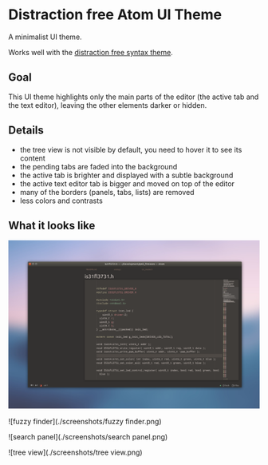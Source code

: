 # Distraction free Atom UI Theme

A minimalist UI theme.

Works well with the [distraction free syntax theme](https://atom.io/themes/atom-distraction-free-syntax).

## Goal

This UI theme highlights only the main parts of the editor (the active tab and the text editor), leaving the other elements darker or hidden.

## Details

 - the tree view is not visible by default, you need to hover it to see its content
 - the pending tabs are faded into the background
 - the active tab is brighter and displayed with a subtle background
 - the active text editor tab is bigger and moved on top of the editor
 - many of the borders (panels, tabs, lists) are removed
 - less colors and contrasts

## What it looks like

![base](./screenshots/base.png)

![fuzzy finder](./screenshots/fuzzy finder.png)

![search panel](./screenshots/search panel.png)

![tree view](./screenshots/tree view.png)
